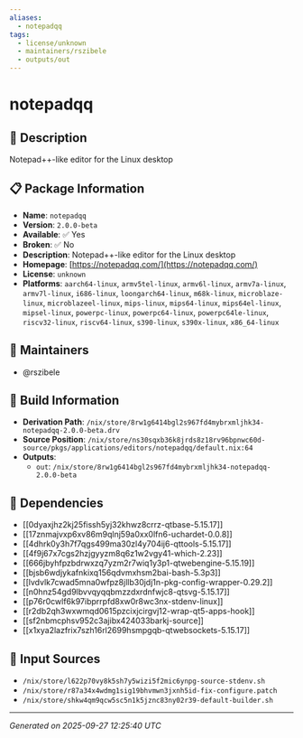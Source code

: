 ```yaml
---
aliases:
  - notepadqq
tags:
  - license/unknown
  - maintainers/rszibele
  - outputs/out
---
```


# notepadqq

## 📝 Description

Notepad++-like editor for the Linux desktop

## 📋 Package Information

- **Name**: `notepadqq`
- **Version**: `2.0.0-beta`
- **Available**: ✅ Yes
- **Broken**: ✅ No
- **Description**: Notepad++-like editor for the Linux desktop
- **Homepage**: [https://notepadqq.com/](https://notepadqq.com/)
- **License**: `unknown`
- **Platforms**: `aarch64-linux`, `armv5tel-linux`, `armv6l-linux`, `armv7a-linux`, `armv7l-linux`, `i686-linux`, `loongarch64-linux`, `m68k-linux`, `microblaze-linux`, `microblazeel-linux`, `mips-linux`, `mips64-linux`, `mips64el-linux`, `mipsel-linux`, `powerpc-linux`, `powerpc64-linux`, `powerpc64le-linux`, `riscv32-linux`, `riscv64-linux`, `s390-linux`, `s390x-linux`, `x86_64-linux`
## 👥 Maintainers

- @rszibele


## 🔧 Build Information

- **Derivation Path**: `/nix/store/8rw1g6414bgl2s967fd4mybrxmljhk34-notepadqq-2.0.0-beta.drv`
- **Source Position**: `/nix/store/ns30sqxb36k8jrds8z18rv96bpnwc60d-source/pkgs/applications/editors/notepadqq/default.nix:64`
- **Outputs**:
  - `out`:  `/nix/store/8rw1g6414bgl2s967fd4mybrxmljhk34-notepadqq-2.0.0-beta`

## 🔗 Dependencies

- [[0dyaxjhz2kj25fissh5yj32khwz8crrz-qtbase-5.15.17]]
- [[17znmajvxp6xv86m9qlnj59a0xx0lfn6-uchardet-0.0.8]]
- [[4dhrk0y3h7f7qgs499ma30zl4y704ij6-qttools-5.15.17]]
- [[4f9j67x7cgs2hzjgyyzm8q6z1w2vgy41-which-2.23]]
- [[666jbyhfpzbdrwxzq7yzm2r7wiq1y3p1-qtwebengine-5.15.19]]
- [[bjsb6wdjykafnkixq156qdvmxhsm2bai-bash-5.3p3]]
- [[lvdvlk7cwad5mna0wfpz8jllb30jdj1n-pkg-config-wrapper-0.29.2]]
- [[n0hnz54gd9lbvvqyqqbmzzdxrdnfwjc8-qtsvg-5.15.17]]
- [[p76r0cwlf6k97ibprrpfd8xw0r8wc3nx-stdenv-linux]]
- [[r2db2qh3wxwmqd0615pzcixjcirgvj12-wrap-qt5-apps-hook]]
- [[sf2nbmcphsv952c3ajibx424033barkj-source]]
- [[x1xya2lazfrix7szh16rl2699hsmpgqb-qtwebsockets-5.15.17]]

## 📁 Input Sources

- `/nix/store/l622p70vy8k5sh7y5wizi5f2mic6ynpg-source-stdenv.sh`
- `/nix/store/r87a34x4wdmg1sig19bhvmwn3jxnh5id-fix-configure.patch`
- `/nix/store/shkw4qm9qcw5sc5n1k5jznc83ny02r39-default-builder.sh`

---
*Generated on 2025-09-27 12:25:40 UTC*
